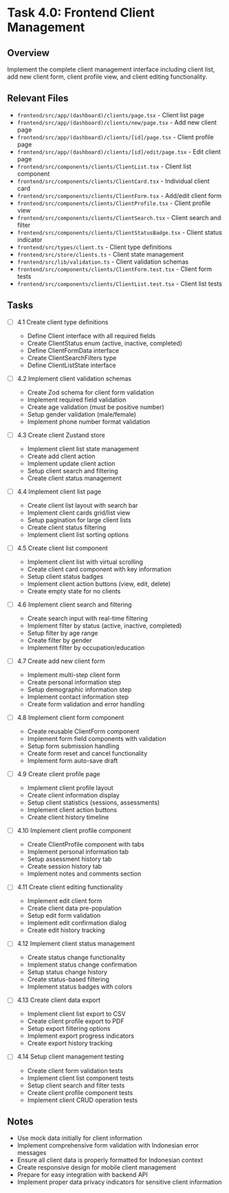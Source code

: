 # Task 4.0: Frontend Client Management

## Overview
Implement the complete client management interface including client list, add new client form, client profile view, and client editing functionality.

## Relevant Files
- `frontend/src/app/(dashboard)/clients/page.tsx` - Client list page
- `frontend/src/app/(dashboard)/clients/new/page.tsx` - Add new client page
- `frontend/src/app/(dashboard)/clients/[id]/page.tsx` - Client profile page
- `frontend/src/app/(dashboard)/clients/[id]/edit/page.tsx` - Edit client page
- `frontend/src/components/clients/ClientList.tsx` - Client list component
- `frontend/src/components/clients/ClientCard.tsx` - Individual client card
- `frontend/src/components/clients/ClientForm.tsx` - Add/edit client form
- `frontend/src/components/clients/ClientProfile.tsx` - Client profile view
- `frontend/src/components/clients/ClientSearch.tsx` - Client search and filter
- `frontend/src/components/clients/ClientStatusBadge.tsx` - Client status indicator
- `frontend/src/types/client.ts` - Client type definitions
- `frontend/src/store/clients.ts` - Client state management
- `frontend/src/lib/validation.ts` - Client validation schemas
- `frontend/src/components/clients/ClientForm.test.tsx` - Client form tests
- `frontend/src/components/clients/ClientList.test.tsx` - Client list tests

## Tasks

- [ ] 4.1 Create client type definitions
  - Define Client interface with all required fields
  - Create ClientStatus enum (active, inactive, completed)
  - Define ClientFormData interface
  - Create ClientSearchFilters type
  - Define ClientListState interface

- [ ] 4.2 Implement client validation schemas
  - Create Zod schema for client form validation
  - Implement required field validation
  - Create age validation (must be positive number)
  - Setup gender validation (male/female)
  - Implement phone number format validation

- [ ] 4.3 Create client Zustand store
  - Implement client list state management
  - Create add client action
  - Implement update client action
  - Setup client search and filtering
  - Create client status management

- [ ] 4.4 Implement client list page
  - Create client list layout with search bar
  - Implement client cards grid/list view
  - Setup pagination for large client lists
  - Create client status filtering
  - Implement client list sorting options

- [ ] 4.5 Create client list component
  - Implement client list with virtual scrolling
  - Create client card component with key information
  - Setup client status badges
  - Implement client action buttons (view, edit, delete)
  - Create empty state for no clients

- [ ] 4.6 Implement client search and filtering
  - Create search input with real-time filtering
  - Implement filter by status (active, inactive, completed)
  - Setup filter by age range
  - Create filter by gender
  - Implement filter by occupation/education

- [ ] 4.7 Create add new client form
  - Implement multi-step client form
  - Create personal information step
  - Setup demographic information step
  - Implement contact information step
  - Create form validation and error handling

- [ ] 4.8 Implement client form component
  - Create reusable ClientForm component
  - Implement form field components with validation
  - Setup form submission handling
  - Create form reset and cancel functionality
  - Implement form auto-save draft

- [ ] 4.9 Create client profile page
  - Implement client profile layout
  - Create client information display
  - Setup client statistics (sessions, assessments)
  - Implement client action buttons
  - Create client history timeline

- [ ] 4.10 Implement client profile component
  - Create ClientProfile component with tabs
  - Implement personal information tab
  - Setup assessment history tab
  - Create session history tab
  - Implement notes and comments section

- [ ] 4.11 Create client editing functionality
  - Implement edit client form
  - Create client data pre-population
  - Setup edit form validation
  - Implement edit confirmation dialog
  - Create edit history tracking

- [ ] 4.12 Implement client status management
  - Create status change functionality
  - Implement status change confirmation
  - Setup status change history
  - Create status-based filtering
  - Implement status badges with colors

- [ ] 4.13 Create client data export
  - Implement client list export to CSV
  - Create client profile export to PDF
  - Setup export filtering options
  - Implement export progress indicators
  - Create export history tracking

- [ ] 4.14 Setup client management testing
  - Create client form validation tests
  - Implement client list component tests
  - Setup client search and filter tests
  - Create client profile component tests
  - Implement client CRUD operation tests

## Notes
- Use mock data initially for client information
- Implement comprehensive form validation with Indonesian error messages
- Ensure all client data is properly formatted for Indonesian context
- Create responsive design for mobile client management
- Prepare for easy integration with backend API
- Implement proper data privacy indicators for sensitive client information 